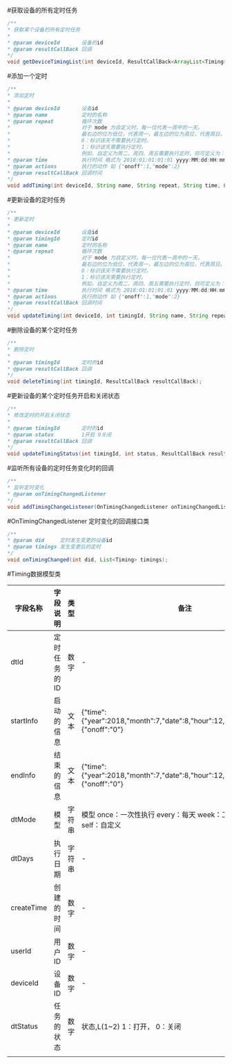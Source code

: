 
#获取设备的所有定时任务
```java
/**
* 获取某个设备的所有定时任务
*
* @param deviceId       设备的id
* @param resultCallBack 回调
*/
void getDeviceTimingList(int deviceId, ResultCallBack<ArrayList<Timing>> resultCallBack);
```

#添加一个定时

```java
/**
* 添加定时
*
* @param deviceId       设备id
* @param name           定时的名称
* @param repeat         循环次数
*                       对于 mode 为自定义时，每一位代表一周中的一天。
*                       最右边的位为低位，代表周一，最左边的位为高位，代表周日。
*                       0：标识该天不需要执行定时。
*                       1：标识该天需要执行定时。
*                       例如，自定义为周二、周四、周五需要执行定时，则可定义为：0011010
* @param time           执行时间 格式为 2018:01:01:01:01 yyyy:MM:dd:HH:mm
* @param actions        执行的动作 如 {"onoff":1,"mode":2}
* @param resultCallBack 回调时间
*/
void addTiming(int deviceId, String name, String repeat, String time, LinkedHashMap<String, String> actions, ResultCallBack resultCallBack);
```

#更新设备的定时任务

```java
/**
* 更新定时
*
* @param deviceId       设备id
* @param timingId       定时id
* @param name           定时的名称
* @param repeat         循环次数
*                       对于 mode 为自定义时，每一位代表一周中的一天。
*                       最右边的位为低位，代表周一，最左边的位为高位，代表周日。
*                       0：标识该天不需要执行定时。
*                       1：标识该天需要执行定时。
*                       例如，自定义为周二、周四、周五需要执行定时，则可定义为：0011010
* @param time           执行时间 格式为 2018:01:01:01:01 yyyy:MM:dd:HH:mm
* @param actions        执行的动作 如 {"onoff":1,"mode":2}
* @param resultCallBack 回调时间
*/
void updateTiming(int deviceId, int timingId, String name, String repeat, String time, LinkedHashMap<String, String> actions, ResultCallBack resultCallBack);
```

#删除设备的某个定时任务


```java
/**
* 删除定时
*
* @param timingId       定时的id
* @param resultCallBack 回调
*/
void deleteTiming(int timingId, ResultCallBack resultCallBack);
```

#更新设备的某个定时任务开启和关闭状态


```java
/**
* 修改定时的开启关闭状态
*
* @param timingId       定时的id
* @param status         1开启 9关闭
* @param resultCallBack 回调
*/
void updateTimingStatus(int timingId, int status, ResultCallBack resultCallBack);
```

#监听所有设备的定时任务变化时的回调

```java
/**
* 监听定时变化
* @param onTimingChangedListener
*/
void addTimingChangeListener(OnTimingChangedListener onTimingChangedListener);
```



#OnTimingChangedListener 定时变化的回调接口类

```java
/**
* @param did     定时发生变更的设备id
* @param timings 发生变更后的定时
*/
void onTimingChanged(int did, List<Timing> timings);
```


#Timing数据模型类

| 字段名称       | 字段说明    | 类型  | 备注                                                                                       |
|------------|---------|-----|------------------------------------------------------------------------------------------|
| dtId       | 定时任务的ID | 数字  | \-                                                                                       |
| startInfo  | 启动的信息   | 文本  | \{"time":\{"year":2018,"month":7,"date":8,"hour":12,"min":48\},"trigger":\{"onoff":"0"\} |
| endInfo    | 结束的信息   | 文本  | \{"time":\{"year":2018,"month":7,"date":8,"hour":12,"min":48\},"trigger":\{"onoff":"0"\} |
| dtMode     | 模型      | 字符串 |  模型 once：一次性执行 every：每天 week：工作日 reset：周末 self：自定义                                       |
| dtDays     | 执行日期    | 字符串 | \-                                                                                       |
| createTime | 创建的时间   | 数字  | \-                                                                                       |
| userId     | 用户ID    | 数字  | \-                                                                                       |
| deviceId   | 设备ID    | 数字  | \-                                                                                       |
| dtStatus   | 任务的状态   | 数字  | 状态,L\(1~2\) 1：打开， 0：关闭                                                                   |
                                                                               |
